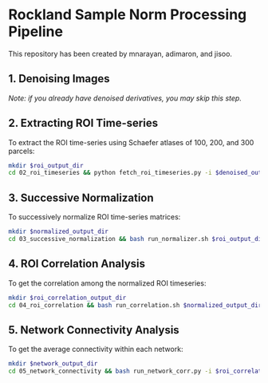 # Rockland Sample Norm Processing Pipeline
This repository has been created by mnarayan, adimaron, and jisoo.

## 1. Denoising Images
_Note: if you already have denoised derivatives, you may skip this step._

## 2. Extracting ROI Time-series
To extract the ROI time-series using Schaefer atlases of 100, 200, and 300 parcels:
```bash
mkdir $roi_output_dir
cd 02_roi_timeseries && python fetch_roi_timeseries.py -i $denoised_output_dir -o $roi_output_dir
```

## 3. Successive Normalization
To successively normalize ROI time-series matrices:
```bash
mkdir $normalized_output_dir
cd 03_successive_normalization && bash run_normalizer.sh $roi_output_dir $normalized_output_dir
```

## 4. ROI Correlation Analysis
To get the correlation among the normalized ROI timeseries:
```bash
mkdir $roi_correlation_output_dir
cd 04_roi_correlation && bash run_correlation.sh $normalized_output_dir $roi_correlation_output_dir
```

## 5. Network Connectivity Analysis
To get the average connectivity within each network:
```bash
mkdir $network_output_dir
cd 05_network_connectivity && bash run_network_corr.py -i $roi_correlation_output_dir -o $network_output_dir
```
